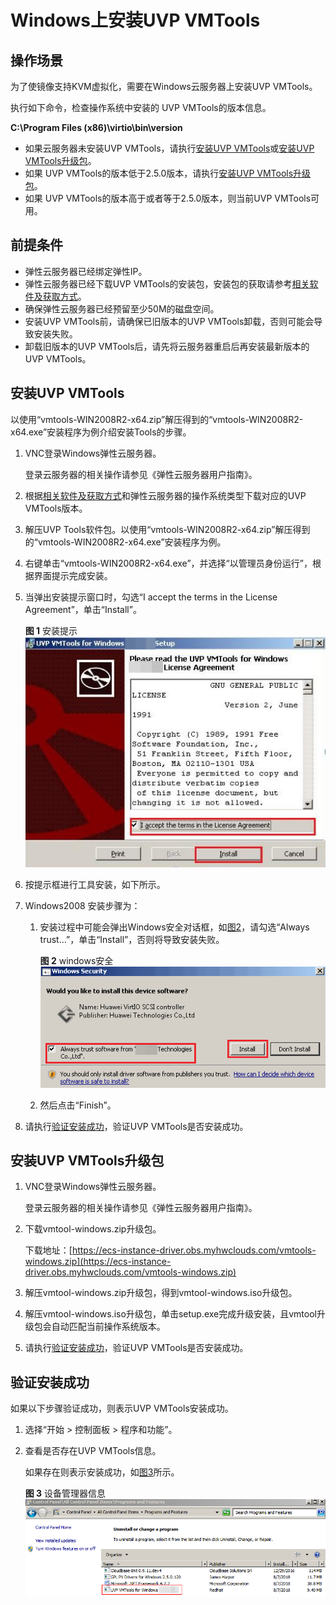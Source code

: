 # Windows上安装UVP VMTools<a name="ZH-CN_TOPIC_0037352061"></a>

## 操作场景<a name="section11465531433"></a>

为了使镜像支持KVM虚拟化，需要在Windows云服务器上安装UVP VMTools。

执行如下命令，检查操作系统中安装的  UVP VMTools的版本信息。

**C:\\Program Files \(x86\)\\virtio\\bin\\version**

-   如果云服务器未安装UVP VMTools，请执行[安装UVP VMTools](#zh-cn_topic_0036684065_section12153337)或[安装UVP VMTools升级包](#section1817195995910)。
-   如果 UVP VMTools的版本低于2.5.0版本，请执行[安装UVP VMTools升级包](#section1817195995910)。
-   如果 UVP VMTools的版本高于或者等于2.5.0版本，则当前UVP VMTools可用。

## 前提条件<a name="zh-cn_topic_0036684065_section14234617"></a>

-   弹性云服务器已经绑定弹性IP。
-   弹性云服务器已经下载UVP VMTools的安装包，安装包的获取请参考[相关软件及获取方式](相关软件及获取方式.md)。
-   确保弹性云服务器已经预留至少50M的磁盘空间。
-   安装UVP VMTools前，请确保已旧版本的UVP VMTools卸载，否则可能会导致安装失败。
-   卸载旧版本的UVP VMTools后，请先将云服务器重启后再安装最新版本的UVP VMTools。

## 安装UVP VMTools<a name="zh-cn_topic_0036684065_section12153337"></a>

以使用“vmtools-WIN2008R2-x64.zip”解压得到的“vmtools-WIN2008R2-x64.exe”安装程序为例介绍安装Tools的步骤。

1.  VNC登录Windows弹性云服务器。

    登录云服务器的相关操作请参见《弹性云服务器用户指南》。

2.  根据[相关软件及获取方式](相关软件及获取方式.md)和弹性云服务器的操作系统类型下载对应的UVP VMTools版本。
3.  解压UVP Tools软件包。以使用“vmtools-WIN2008R2-x64.zip”解压得到的“vmtools-WIN2008R2-x64.exe”安装程序为例。
4.  右键单击“vmtools-WIN2008R2-x64.exe”，并选择“以管理员身份运行”，根据界面提示完成安装。
5.  当弹出安装提示窗口时，勾选“I accept the terms in the License Agreement”，单击“Install”。

    **图 1**  安装提示<a name="fig61031420184018"></a>  
    ![](figures/安装提示.png "安装提示")

6.  按提示框进行工具安装，如下所示。
7.  Windows2008 安装步骤为：
    1.  安装过程中可能会弹出Windows安全对话框，如[图2](#fig47401118184018)，请勾选“Always trust...”，单击“Install”，否则将导致安装失败。

        **图 2**  windows安全<a name="fig47401118184018"></a>  
        ![](figures/windows安全.png "windows安全")

    2.  然后点击“Finish”。

8.  请执行[验证安装成功](#zh-cn_topic_0036684065_section42271171)，验证UVP VMTools是否安装成功。

## 安装UVP VMTools升级包<a name="section1817195995910"></a>

1.  VNC登录Windows弹性云服务器。

    登录云服务器的相关操作请参见《弹性云服务器用户指南》。

2.  下载vmtool-windows.zip升级包。

    下载地址：[https://ecs-instance-driver.obs.myhwclouds.com/vmtools-windows.zip](https://ecs-instance-driver.obs.myhwclouds.com/vmtools-windows.zip)

3.  解压vmtool-windows.zip升级包，得到vmtool-windows.iso升级包。
4.  解压vmtool-windows.iso升级包，单击setup.exe完成升级安装，且vmtool升级包会自动匹配当前操作系统版本。
5.  请执行[验证安装成功](#zh-cn_topic_0036684065_section42271171)，验证UVP VMTools是否安装成功。

## 验证安装成功<a name="zh-cn_topic_0036684065_section42271171"></a>

如果以下步骤验证成功，则表示UVP VMTools安装成功。

1.  选择“开始 \> 控制面板 \> 程序和功能”。
2.  查看是否存在UVP VMTools信息。

    如果存在则表示安装成功，如[图3](#fig6404346182112)所示。

    **图 3**  设备管理器信息<a name="fig6404346182112"></a>  
    ![](figures/设备管理器信息.png "设备管理器信息")


